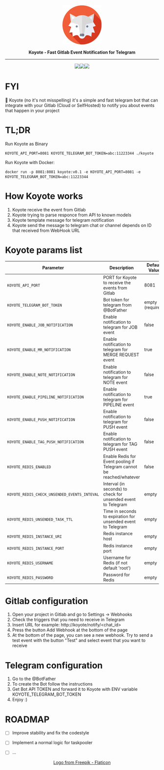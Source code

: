 <p align="center">
  <img src="coyote.png" />
</p>

<p align="center"><b>Koyote - Fast Gitlab Event Notification for Telegram</b></p>

<hr>
<p align="center"><img src="https://img.shields.io/badge/Telegram-2CA5E0?style=for-the-badge&logo=telegram&logoColor=white"><img src="https://img.shields.io/badge/GitLab-330F63?style=for-the-badge&logo=gitlab&logoColor=white"><img src="https://img.shields.io/badge/Go-00ADD8?style=for-the-badge&logo=go&logoColor=white"></p>


# FYI
 🦊 Koyote (no it's not misspelling) it's a simple and fast telegram bot that can integrate with your Gitlab (Cloud or SelfHosted) to notify you about events that happen in your project

# TL;DR
Run Koyote as Binary
```
KOYOTE_API_PORT=8081 KOYOTE_TELEGRAM_BOT_TOKEN=abc:11223344 ./koyote 
```

Run Koyote with Docker:
```
docker run -p 8081:8081 koyote:v0.1 -e KOYOTE_API_PORT=8081 -e KOYOTE_TELEGRAM_BOT_TOKEN=abc:11223344
```

# How Koyote works

1. Koyote receive the event from Gitlab
2. Koyote trying to parse responce from API to known models
3. Koyote template message for telegram notification
4. Koyote send the message to telegram chat or channel depends on ID that received from WebHook URL


# Koyote params list
|Parameter|Description|Default Value|
|--|--|--|
|`KOYOTE_API_PORT`|PORT for Koyote to receive the events from Gitlab| 8081|
|`KOYOTE_TELEGRAM_BOT_TOKEN`| Bot token for telegram from @BotFather | empty (required)|
|`KOYOTE_ENABLE_JOB_NOTIFICATION`|Enable notification to telegram for JOB event |false|
|`KOYOTE_ENABLE_MR_NOTIFICATION`|Enable notification to telegram for MERGE REQUEST event |true|
|`KOYOTE_ENABLE_NOTE_NOTIFICATION`|Enable notification to telegram for NOTE event |false|
|`KOYOTE_ENABLE_PIPELINE_NOTIFICATION`|Enable notification to telegram for PIPELINE event |true|
|`KOYOTE_ENABLE_PUSH_NOTIFICATION`|Enable notification to telegram for PUSH event |false|
|`KOYOTE_ENABLE_TAG_PUSH_NOTIFICATION`|Enable notification to telegram for TAG PUSH event |false|
|`KOYOTE_REDIS_ENABLED`|Enable Redis for Event pooling if Telegram cannot be reached/whatever|false|
|`KOYOTE_REDIS_CHECK_UNSENDED_EVENTS_INTEVAL`|Interval (in seconds) to check for unsended event to Telegram|empty|
|`KOYOTE_REDIS_UNSENDED_TASK_TTL`|Time in seconds to expiration for unsended event to Telegram|empty|
|`KOYOTE_REDIS_INSTANCE_URI`|Redis instance host|empty|
|`KOYOTE_REDIS_INSTANCE_PORT`|Redis instance port|empty|
|`KOYOTE_REDIS_USERNAME`|Username for Redis (if not default 'root')|empty|
|`KOYOTE_REDIS_PASSWORD`|Password for Redis|empty|
# Gitlab configuration

1. Open your project in Gitlab and go to Settings -> Webhooks
2. Check the triggers that you need to receive in Telegram
3. Insert URL for example: http://koyote/notify/<chat_id>
4. Press the button Add Webhook at the bottom of the page
5. At the bottom of the page, you can see a new webhook. Try to send a test event with the button "Test" and select event that you want to receive


# Telegram configuration
1. Go to the @BotFather
2. To create the Bot follow the instructions
3. Get Bot API TOKEN and forward it to Koyote with ENV variable KOYOTE_TELEGRAM_BOT_TOKEN
4. Enjoy :)

# ROADMAP
- [ ] Improve stability and fix the codestyle
- [ ] Implement a normal logic for taskpooler
- [ ] ...


<p align="center"><a href="https://www.flaticon.com/ru/free-icons/" title="волк иконки">Logo from Freepik - Flaticon</a></p>

